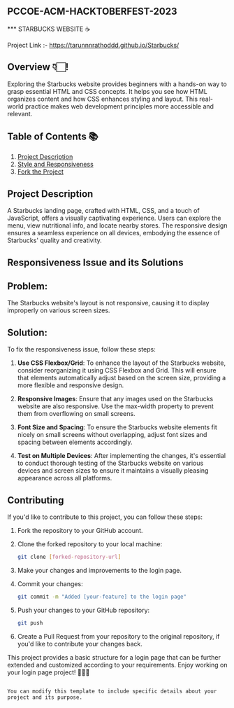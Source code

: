 ## PCCOE-ACM-HACKTOBERFEST-2023

*** STARBUCKS WEBSITE ☕️

Project Link :- https://tarunnnrathoddd.github.io/Starbucks/

## Overview 👇🏻!
Exploring the Starbucks website provides beginners with a hands-on way to grasp essential HTML and CSS concepts. It helps you see how HTML organizes content and how CSS enhances styling and layout. This real-world practice makes web development principles more accessible and relevant.

## Table of Contents 📚

1. [Project Description](#project-description)
2. [Style and Responsiveness](#styling-and-responsiveness)
3. [Fork the Project](#fork-the-project)


## Project Description   
A Starbucks landing page, crafted with HTML, CSS, and a touch of JavaScript, offers a visually captivating experience. Users can explore the menu, view nutritional info, and locate nearby stores. The responsive design ensures a seamless experience on all devices, embodying the essence of Starbucks' quality and creativity.
## Responsiveness Issue and its Solutions

## Problem:
The Starbucks website's layout is not responsive, causing it to display improperly on various screen sizes.

## Solution:
To fix the responsiveness issue, follow these steps:

1. **Use CSS Flexbox/Grid**: 
To enhance the layout of the Starbucks website, consider reorganizing it using CSS Flexbox and Grid. This will ensure that elements automatically adjust based on the screen size, providing a more flexible and responsive design.

2. **Responsive Images**:
 Ensure that any images used on the Starbucks website are also responsive. Use the max-width property to prevent them from overflowing on small screens.

4. **Font Size and Spacing**: 
To ensure the Starbucks website elements fit nicely on small screens without overlapping, adjust font sizes and spacing between elements accordingly.

5. **Test on Multiple Devices**:
After implementing the changes, it's essential to conduct thorough testing of the Starbucks website on various devices and screen sizes to ensure it maintains a visually pleasing appearance across all platforms.

## Contributing
If you'd like to contribute to this project, you can follow these steps:

1. Fork the repository to your GitHub account.

2. Clone the forked repository to your local machine:
   ```bash
   git clone [forked-repository-url]
   ```

3. Make your changes and improvements to the login page.

4. Commit your changes:
   ```bash
   git commit -m "Added [your-feature] to the login page"
   ```

5. Push your changes to your GitHub repository:
   ```bash
   git push
   ```

6. Create a Pull Request from your repository to the original repository, if you'd like to contribute your changes back.

This project provides a basic structure for a login page that can be further extended and customized according to your requirements. Enjoy working on your login page project! 👤🔐🌐
```

You can modify this template to include specific details about your project and its purpose.
